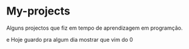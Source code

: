# My-projects

Alguns projectos que fiz em tempo de aprendizagem em programção.



e Hoje guardo pra algum dia mostrar que vim do 0

